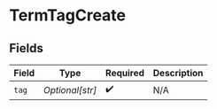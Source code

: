# TermTagCreate


## Fields

| Field              | Type               | Required           | Description        |
| ------------------ | ------------------ | ------------------ | ------------------ |
| `tag`              | *Optional[str]*    | :heavy_check_mark: | N/A                |